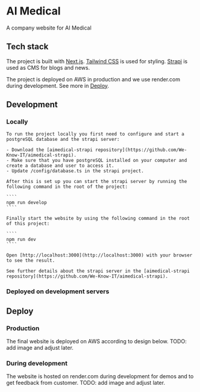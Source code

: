 # AI Medical

A company website for AI Medical

## Tech stack

The project is built with [Next.js](https://nextjs.org/).
[Tailwind CSS](https://tailwindcss.com/) is used for styling.
[Strapi](https://strapi.io/) is used as CMS for blogs and news.

The project is deployed on AWS in production and we use render.com during development. See more in [Deploy](##Deploy).

## Development

### Locally

    To run the project locally you first need to configure and start a postgreSQL database and the strapi server:

    - Download the [aimedical-strapi repository](https://github.com/We-Know-IT/aimedical-strapi).
    - Make sure that you have postgreSQL installed on your computer and create a database and user to access it.
    - Update /config/database.ts in the strapi project.

    After this is set up you can start the strapi server by running the following command in the root of the project:

    ````
    npm run develop
    ````

    Finally start the website by using the following command in the root of this project:

    ````
    npm run dev
    ````

    Open [http://localhost:3000](http://localhost:3000) with your browser to see the result.

    See further details about the strapi server in the [aimedical-strapi repository](https://github.com/We-Know-IT/aimedical-strapi).

### Deployed on development servers

## Deploy

### Production

The final website is deployed on AWS according to design below.
TODO: add image and adjust later.

### During development

The website is hosted on render.com during development for demos and to
get feedback from customer.
TODO: add image and adjust later.
